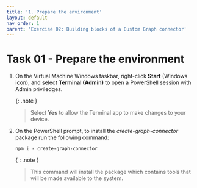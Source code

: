 ```yaml
---
title: '1. Prepare the environment'
layout: default
nav_order: 1
parent: 'Exercise 02: Building blocks of a Custom Graph connector'
---
```


# Task 01 - Prepare the environment

1. On the Virtual Machine Windows taskbar, right-click **Start** (Windows icon), and select **Terminal (Admin)** to open a PowerShell session with Admin priviledges.

	{: .note }
	> Select **Yes** to allow the Terminal app to make changes to your device.

1. On the PowerShell prompt, to install the *create-graph-connector* package run the following command:

	~~~
	npm i - create-graph-connector
 	~~~

	{ : .note }
	> This command will install the package which contains tools that will be made available to the system.
